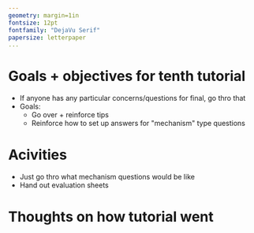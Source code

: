 ```yaml
---  
geometry: margin=1in  
fontsize: 12pt  
fontfamily: "DejaVu Serif"  
papersize: letterpaper  
...  
```


# Goals + objectives for tenth tutorial #
  
* If anyone has any particular concerns/questions for final, go thro
  that
* Goals:
    * Go over + reinforce tips
    * Reinforce how to set up answers for "mechanism" type questions

# Acivities #

* Just go thro what mechanism questions would be like
* Hand out evaluation sheets

# Thoughts on how tutorial went #

